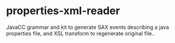 # properties-xml-reader
JavaCC grammar and kit to generate SAX events describing a java properties file, and XSL transform to regenerate original file..
